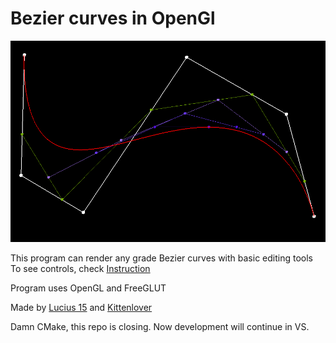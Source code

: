 # Bezier curves in OpenGl

![Programm](img/main.png)

This program can render any grade Bezier curves with basic editing tools  
To see controls, check [Instruction](Instruction.md)

Program uses OpenGL and FreeGLUT

Made by [Lucius 15](https://github.com/Lucius15) and [Kittenlover](https://github.com/Kittenlover229)

Damn CMake, this repo is closing.
Now development will continue in VS.
